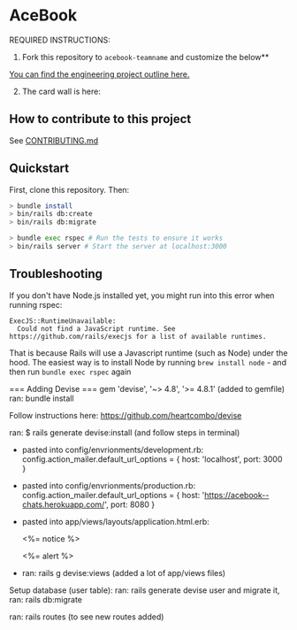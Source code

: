 # AceBook

REQUIRED INSTRUCTIONS:

1. Fork this repository to `acebook-teamname` and customize
the below**

[You can find the engineering project outline here.](https://github.com/makersacademy/course/tree/master/engineering_projects/rails)

2. The card wall is here: <please update>

## How to contribute to this project
See [CONTRIBUTING.md](CONTRIBUTING.md)

## Quickstart

First, clone this repository. Then:

```bash
> bundle install
> bin/rails db:create
> bin/rails db:migrate

> bundle exec rspec # Run the tests to ensure it works
> bin/rails server # Start the server at localhost:3000
```

## Troubleshooting

If you don't have Node.js installed yet, you might run into this error when running rspec:
```
ExecJS::RuntimeUnavailable:
  Could not find a JavaScript runtime. See https://github.com/rails/execjs for a list of available runtimes.
 ```
That is because Rails will use a Javascript runtime (such as Node) under the hood. The easiest way is to install Node by running `brew install node` - 
and then run `bundle exec rspec` again




=== Adding Devise ===
gem 'devise', '~> 4.8', '>= 4.8.1' (added to gemfile)
ran: bundle install

Follow instructions here: https://github.com/heartcombo/devise

ran: $ rails generate devise:install (and follow steps in terminal)

- pasted into config/envrionments/development.rb:
   config.action_mailer.default_url_options = { host: 'localhost', port: 3000 }

- pasted into config/envrionments/production.rb:
  config.action_mailer.default_url_options = { host: 'https://acebook--chats.herokuapp.com/', port: 8080 }

- pasted into app/views/layouts/application.html.erb:
    <p class="notice"><%= notice %></p>
    <p class="alert"><%= alert %></p>
  
- ran:  rails g devise:views (added a lot of app/views files)

Setup database (user table):
ran: rails generate devise user
and migrate it, ran: rails db:migrate

ran: rails routes (to see new routes added)


